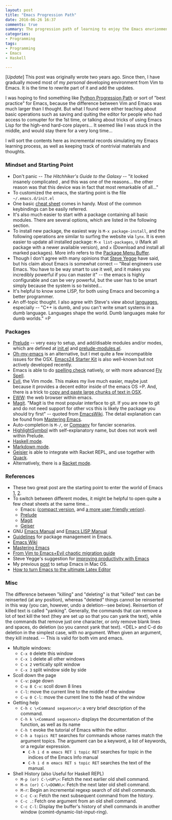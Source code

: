 ```yaml
---
layout: post
title: "Emacs Progression Path"
date: 2016-06-26 16:37
comments: true
summary: The progression path of learning to enjoy the Emacs envrionment by a Vim user
categories:
- Programming
tags:
- Programming
- Emacs
- Haskell

---
```


[_Update_] This post was originally wrote two years ago. Since then, I have
gradually moved most of my _personal_ developing environment from Vim
to Emacs. It is the time to rewrite part of it and add the updates.

I was hoping to find something like [Python Progression Path](http://stackoverflow.com/questions/2573135/python-progression-path-from-apprentice-to-guru) or sort of "best practice" for Emacs, because the difference between Vim and Emacs was much larger than I thought. But what I found were either teaching about basic operations such as saving and quiting the editor for people who had access to comupter for the 1st time, or talking about tricks of using Emacs Lisp for the high-end hard-core players... It seemed like I was stuck in the middle, and would stay there for a very long time...

I will sort the contents here as incremental records simulating my Emacs learning process, as well as keeping track of nontrivial materials and thoughts.

### Mindset and Starting Point

- Don't panic -- _The Hitchhiker's Guide to the Galaxy_ -- "it looked insanely complicated , and this was one of the reasons... the other reason was that this device was in fact that most remarkable of all..."
- To customized the emacs, the starting point is the file `~/.emacs.d/init.el`
- One basic
  [cheat sheet](http://refcards.com/docs/gildeas/gnu-emacs/emacs-refcard-a4.pdf)
  comes in handy. Most of the common keybindings can be easily referred.
- It's also much easier to start with a package containing all basic
  modules. There are several options, which are listed in the
  following section.
- To install new package, the easiest way is `M-x package-install`,
  and the following operations are similar to surfing the website via
  `lynx`. It is even easier to update all installed package: `M-x
  list-packages`, `U` (Mark all package with a newer available
  version), and `x` (Download and install all marked packages). More
  info refers to the
  [Package Menu Buffer](https://www.gnu.org/software/emacs/manual/html_node/emacs/Package-Menu.html).
- Though I don't agree with many opinions that
  [Steve Yegge](https://en.wikipedia.org/wiki/Steve_Yegge) have said,
  but his claim about Emacs is somewhat correct -- "Real engineers use
  Emacs. You have to be way smart to use it well, and it makes you
  incredibly powerful if you can master it" -- the emacs is highly
  configurable and can be very powerful, but the user has to be
  smart simply because the system is so twisted...
- It's helpful to know some LISP, for both using Emacs and becoming a
  better programmer.
- An off-topic thought. I also agree
  with Steve's view about
  [languages](https://sites.google.com/site/steveyegge2/tour-de-babel),
  especially -- "C++ is dumb, and you can't write smart systems in a
  dumb language. Languages shape the world. Dumb languages make for
  dumb worlds."  =P

### Packages

- [Prelude](http://batsov.com/prelude/) -- very easy to setup, and
  add/disable modules and/or modes, which are defined at
  [init.el](https://github.com/creasyw/dot_file/blob/master/init.el)
  and [prelude-modules.el](https://github.com/creasyw/dot_file/blob/master/prelude-modules.el).
- [Oh-my-emacs](https://github.com/xiaohanyu/oh-my-emacs) is an
  alternative, but I met quite a few
  incompatible issues for the OSX. [Emacs24 Starter Kit](https://github.com/eschulte/emacs24-starter-kit)
  is also well-known but not actively developed recently.
- Emacs is able to do [spelling check](https://www.gnu.org/software/emacs/manual/html_node/emacs/Spelling.html) natively, or with more advanced [Fly Spell](https://www.emacswiki.org/emacs/FlySpell).
- [Evil](https://www.emacswiki.org/emacs/Evil), the Vim mode. This makes my live much easier, maybe just because it provides a decent editor inside of
  the emacs OS =P. And, there is a trick to
  [copy and paste large chunks of text in OSX](http://stackoverflow.com/questions/3960034/pasting-text-into-emacs-on-macintosh).
- [EWW](https://www.gnu.org/software/emacs/manual/html_mono/eww.html):
  the web browser within emacs.
- [Magit](https://github.com/magit/magit). "Magit is the most popular interface to git. If you are new to git and do not need support for other vcs this is likely the package you should try first" -- quoted from [EmacsWiki](http://www.emacswiki.org/emacs/Git). The detail explanation can be found from [Mastering Emacs](http://www.masteringemacs.org/articles/2013/12/06/introduction-magit-emacs-mode-git/).
- Auto-completion is `M-/`, or
  [Company](http://company-mode.github.io/) for fancier scenarios.
- [HighlightSymbol](http://www.emacswiki.org/emacs/HighlightSymbol)
    with self-explanatory name, but does not work well within
    Prelude.
- [Haskell mode](http://haskell.github.io/haskell-mode/).
- [Markdown mode](http://jblevins.org/projects/markdown-mode/).
- [Geisier](http://www.nongnu.org/geiser/geiser_3.html) is able to integrate with Racket REPL, and use together with [Quack](http://www.neilvandyke.org/quack/).
- Alternatively, there is a [Racket mode](https://github.com/greghendershott/racket-mode).

### References

* These two great post are the starting point to enter the
  world of Emacs [1](http://sachachua.com/blog/2013/05/how-to-learn-emacs-a-hand-drawn-one-pager-for-beginners/), [2](http://sachachua.com/p/26006).
* To switch between different modes, it might be helpful to open quite a few cheat
  sheets at the same time...
    - Emacs: ([compact version](http://refcards.com/docs/gildeas/gnu-emacs/emacs-refcard-a4.pdf), and [a more user friendly verion](http://cs.iupui.edu/~kweimer/EmacsCheatSheet.pdf)).
    - [Prelude](http://g-design.net/textmate.pdf)
    - [Magit](https://magit.vc/manual/magit-refcard.pdf)
    - [Geiser](http://www.nongnu.org/geiser/geiser_5.html) 
* GNU [Emacs Manual](http://www.gnu.org/software/emacs/manual/html_node/emacs/index.html) and [Emacs LISP Manual](http://www.gnu.org/software/emacs/manual/html_node/elisp/)
* [Guidelines](http://batsov.com/articles/2012/02/19/package-management-in-emacs-the-good-the-bad-and-the-ugly/) for package management in Emacs.
* [Emacs Wiki](http://www.emacswiki.org/emacs/)
* [Mastering Emacs](http://www.masteringemacs.org/)
* [From Vim to Emacs+Evil chaotic migration guide](http://juanjoalvarez.net/es/detail/2014/sep/19/vim-emacsevil-chaotic-migration-guide/)
* Steve Yegge's suggestion for [improving productivity with Emacs](https://sites.google.com/site/steveyegge2/effective-emacs)
* My previous [post](http://wqiong.com/blog/2013/07/01/setup-emacs-in-mac-os/) to setup Emacs in Mac OS.
* [How to turn Emacs to the ultimate Latex Editor](https://piotrkazmierczak.com/2010/emacs-as-the-ultimate-latex-editor/)

### Misc

The difference between "killing" and "deleting" is that "killed" text can be reinserted (at any position), whereas "deleted" things cannot be reinserted in this way (you can, however, undo a deletion--see below).  Reinsertion of killed text is called "yanking".  Generally, the commands that can remove a lot of text kill the text (they are set up so that you can yank the text), while the commands that remove just one character, or only remove blank lines and spaces, do deletion (so you cannot yank that text).  \<DEL\> and C-d do deletion in the simplest case, with no argument.  When given an argument, they kill instead.
-- This is valid for both vim and emacs.

- Multiple windows:
    - `C-x 0`  delete this window
    - `C-x 1`  delete all other windows
    - `C-x 2`  vertically split window
    - `C-x 3`  split window side by side
- Scoll down the page
    - `C-v`: page down
    - `C-u 8 C-v`: scoll down 8 lines
    - `C-l`: move the current line to the middle of the window
    - `C-u 0 C-l`: move the current line to the head of the window
- Getting help
    - `C-h c \<Command sequence\>`:   a very brief description of the command.
    - `C-h k \<Command sequence\>`   displays the documentation of the function, as well as its name
    - `C-h t` evoke the tutorial of Emacs within the editor.
    - `C-h a topics RET` searches for commands whose names match the
    argument topics. The argument can be a keyword, a list of keywords,
    or a regular expression.
        - `C-h i d m emacs RET i topic RET` searches for topic in the
        indices of the Emacs Info manual
        - `C-h i d m emacs RET s topic RET` searches the text of the
        manual.
- Shell History (also Useful for Haskell REPL)
    - `M-p (or) C-\<UP\>`: Fetch the next earlier old shell command.
    - `M-n (or) C-\<DOWN\>`: Fetch the next later old shell command.
    - `M-r`: Begin an incremental regexp search of old shell commands.
    - `C-c C-x`: Fetch the next subsequent command from the history.
    - `C-c .`: Fetch one argument from an old shell command.
    - `C-c C-l`: Display the buffer's history of shell commands in another window (comint-dynamic-list-input-ring).
